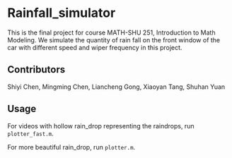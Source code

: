 # Rainfall_simulator
This is the final project for course MATH-SHU 251, Introduction to Math Modeling. We simulate the quantity of rain fall on the front window of the car with different speed and wiper frequency in this project.

## Contributors
Shiyi Chen, Mingming Chen, Liancheng Gong, Xiaoyan Tang, Shuhan Yuan

## Usage
For videos with hollow rain_drop representing the raindrops, run `plotter_fast.m`.

For more beautiful rain_drop, run `plotter.m`.
